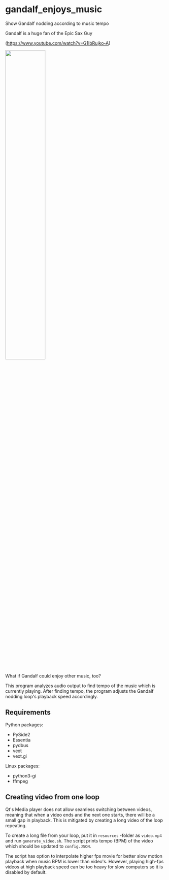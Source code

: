 # gandalf_enjoys_music
Show Gandalf nodding according to music tempo

Gandalf is a huge fan of the Epic Sax Guy

(https://www.youtube.com/watch?v=G1IbRujko-A)

[<img src="https://img.youtube.com/vi/G1IbRujko-A/maxresdefault.jpg" width="50%">](https://youtu.be/G1IbRujko-A)

What if Gandalf could enjoy other music, too?

This program analyzes audio output to find tempo of the music which is currently playing. After finding tempo, the program adjusts the Gandalf nodding loop's playback speed accordingly.

## Requirements
Python packages:
- PySide2
- Essentia
- pydbus
- vext
- vext.gi

Linux packages:
- python3-gi
- ffmpeg

## Creating video from one loop
Qt's Media player does not allow seamless switching between videos, meaning that when a video ends and the next one starts, there will be a small gap in playback. This is mitigated by creating a long video of the loop repeating.

To create a long file from your loop, put it in `resources` -folder as `video.mp4` and run `generate_video.sh`. The script prints tempo (BPM) of the video which should be updated to `config.JSON`.

The script has option to interpolate higher fps movie for better slow motion playback when music BPM is lower than video's. However, playing high-fps videos at high playback speed can be too heavy for slow computers so it is disabled by default.
